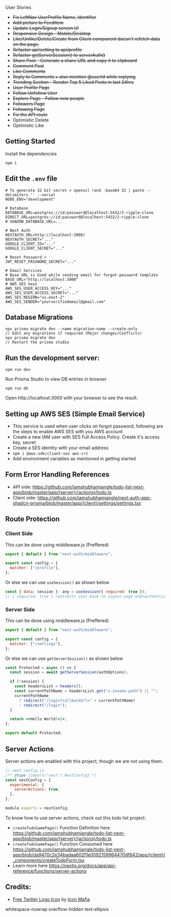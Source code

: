 User Stories

- ~~Fix LeftNav UserProfile Name, Identifier~~
- ~~Add picture to FeedItem~~
- ~~Update Login/Signup screen UI~~
- ~~Responsive Design - Mobile/Desktop~~
- ~~Like/Unlike/Delete/Create from Client component doesn't refetch data on the page.~~
- ~~Refactor api/setting to api/profile~~
- ~~Refactor getServerSession() to serverAuth()~~
- ~~Share Post - Generate a share URL and copy it to clipboard~~
- ~~Comment Post~~
- ~~Like Comments~~
- ~~Reply to Comments + also mention @userId while replying~~
- ~~Trending Section - Render Top 5 Liked Posts in last 24hrs~~
- ~~User Profile Page~~
- ~~Follow Unfollow User~~
- ~~Explore Page - Follow new people~~
- ~~Followers Page~~
- ~~Following Page~~
- ~~Fix the API route~~
- Optimistic Delete
- Optimistic Like

## Getting Started

Install the dependencies

```
npm i
```

## Edit the `.env` file

```
# To generate 32 bit secret > openssl rand -base64 32 | paste --delimiters '' --serial
NODE_ENV="development"

# Database
DATABASE_URL=postgres://id:password@localhost:5432/2-ripple-clone
DIRECT_URL=postgres://id:password@localhost:5432/2-ripple-clone
# SHADOW_DATABASE_URL=...

# Next Auth
NEXTAUTH_URL=http://localhost:3000/
NEXTAUTH_SECRET="..."
GOOGLE_CLIENT_ID="..."
GOOGLE_CLIENT_SECRET="..."

# Reset Password >
JWT_RESET_PASSWORD_SECRET="..."

# Email Services
# Base URL is Used while sending email for forgot-password template
BASE_URL="http://localhost:3000"
# AWS SES keys
AWS_SES_USER_ACCESS_KEY="..."
AWS_SES_USER_ACCESS_SECRET="..."
AWS_SES_REGION="us-east-2"
AWS_SES_SENDER="yourverifiedemail@gmail.com"
```

## Database Migrations

```
npx prisma migrate dev --name migration-name --create-only
// Edit any migrations if required (Major changes/Conflicts)
npx prisma migrate dev
// Restart the prisma studio
```

## Run the development server:

```
npm run dev
```

Run Prisma Studio to view DB entries in browser

```
npm run db
```

Open http://localhost:3000 with your browser to see the result.

## Setting up AWS SES (Simple Email Service)

- This service is used when user clicks on forgot password, following are the steps to enable AWS SES with you AWS account
- Create a new IAM user with SES Full Access Policy. Create it's access key, secret
- Create a SES identity with your email address
- `npm i @aws-sdk/client-ses aws-crt`
- Add environment variables as mentioned in getting started

## Form Error Handling References

- API side: https://github.com/iamshubhamjangle/todo-list-next-app/blob/master/app/(server)/(actions)/todo.ts
- Client side: https://github.com/iamshubhamjangle/next-auth-app-shadcn-prisma/blob/master/app/(client)/settings/settings.tsx

## Route Protection

### Client Side

This can be done using middleware.js (Preffered)

```js
export { default } from "next-auth/middleware";

export const config = {
  matcher: ["/profile"],
};
```

Or else we can use `useSession()` as shown below

```js
const { data: session }: any = useSession({ required: true });
// { required: true } redirects user back to signin page onUnauthenticated
```

### Server Side

This can be done using middleware.js (Preffered)

```js
export { default } from "next-auth/middleware";

export const config = {
  matcher: ["/settings"],
};
```

Or else we can use `getServerSession()` as shown below

```jsx
const Protected = async () => {
  const session = await getServerSession(authOptions);

  if (!session) {
    const headersList = headers();
    const currentPathName = headersList.get("x-invoke-path") || "";
    currentPathName
      ? redirect("/login?callbackUrl=" + currentPathName)
      : redirect("/login");
  }

  return <>Hello World!</>;
};

export default Protected;
```

## Server Actions

Server actions are enabled with this project, though we are not using them.

```js
// next.config.js
/** @type {import('next').NextConfig} */
const nextConfig = {
  experimental: {
    serverActions: true,
  },
};

module.exports = nextConfig;
```

To know how to use server actions, check out this todo list project:

- `createTodoSamePage()` Function Definition here https://github.com/iamshubhamjangle/todo-list-next-app/blob/master/app/(server)/(actions)/todo.ts
- `createTodoSamePage()` Function Consumed here https://github.com/iamshubhamjangle/todo-list-next-app/blob/da9470c2e34badaa602f1e0092159964470df642/app/(client)/_components/createTodoForm.tsx
- Learn more here https://nextjs.org/docs/app/api-reference/functions/server-actions

## Credits:

<ul>
<li>
<a href="https://iconscout.com/icons/twitter" target="_blank">Free Twitter Logo Icon</a> by <a href="https://iconscout.com/contributors/icon-mafia" target="_blank">Icon Mafia</a>
</li>
</ul>

whitespace-nowrap overflow-hidden text-ellipsis
